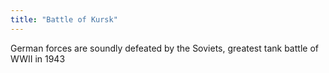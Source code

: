 ```yaml
---
title: "Battle of Kursk"
---
```

German forces are soundly defeated by the Soviets, greatest tank battle of WWII in 1943

